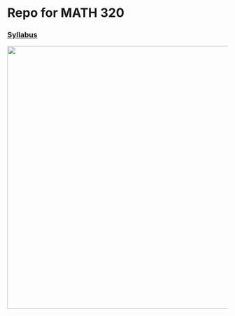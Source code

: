 # Repo for MATH 320
### [Syllabus](https://github.com/jlursenbach/CSUF-MATH-320/blob/main/data/Syllabus320Fall2022.pdf)
[<img src = "https://github.com/jlursenbach/CSUF-MATH-320-MATHEMATICAL-COMPUTATION-NOTES/blob/main/data/CPSC%20320%20card.jpg" width = "600">](https://github.com/jlursenbach/CSUF-MATH-320-MATHEMATICAL-COMPUTATION-NOTES/blob/main/data/CPSC%20320%20card.jpg)

